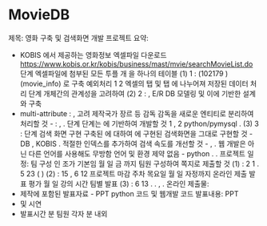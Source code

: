 # MovieDB
제목: 영화 구축 및 검색화면 개발
프로젝트 요약:
- KOBIS
에서 제공하는 영화정보 엑셀파일 다운로드
https://www.kobis.or.kr/kobis/business/mast/mvie/searchMovieList.do
단계 엑셀파일에 첨부된 모든 투플 개 을 하나의 테이블 (1) 1 : (102179 ) (movie_info)
로 구축
예외처리
1 2
엑셀의 탭 및 탭 에 나누어져 저장된 데이터 처리
단계 개체간의 관계성을 고려하여 (2) 2 : , E/R DB
모델링 및 이에 기반한 설계와 구축
- multi-attribute : ,
고려 제작국가 장르 등
감독 감독을 새로운 엔티티로 분리하여 처리할 것 - : , .
단계 단계는 에 기반하여 개발할 것 1 , 2 python/pymysql .
(3) 3 :
단계 검색 화면 구현
구축된 에 대하여 에 구현된 검색화면을 그대로 구현할 것 - DB , KOBIS .
적절한 인덱스를 추가하여 검색 속도를 개선할 것 - , .
웹 개발은 아닌 다른 언어를 사용해도 무방함 언어 및 환경 제약 없음 - python . .
프로젝트 일정:
팀 구성 인 조가 기본임 월 일 금 까지 팀원 구성하여 쪽지로 제출할 것 (1) : 2 1 . 5 23 ( ) (2) : 15 , 6 12
프로젝트 마감 주차 목요일 월 일 자정까지 온라인 제출
발표 평가 월 일 강의 시간 팀별 발표 (3) : 6 13 . .
, .
온라인 제출물:
- 제작에 포함된 발표자료 - PPT
python
코드 및 웹개발 코드
발표내용:
PPT
- 및 시연
- 발표시간 분 팀원 각자 분 내외 
